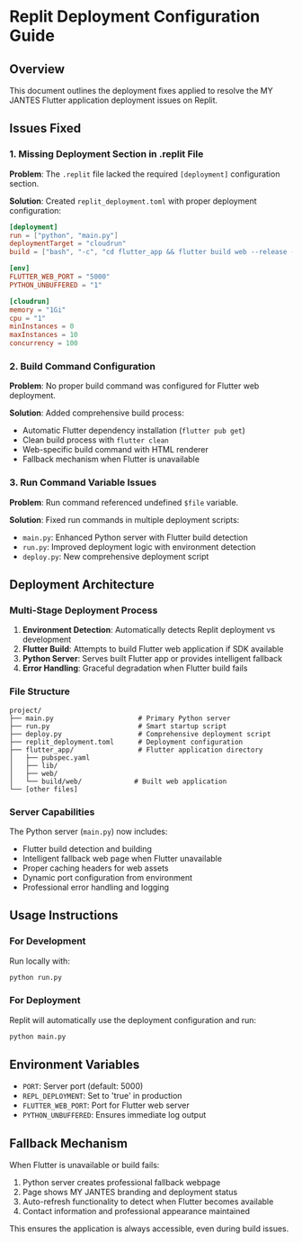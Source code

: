 # Replit Deployment Configuration Guide

## Overview
This document outlines the deployment fixes applied to resolve the MY JANTES Flutter application deployment issues on Replit.

## Issues Fixed

### 1. Missing Deployment Section in .replit File
**Problem**: The `.replit` file lacked the required `[deployment]` configuration section.

**Solution**: Created `replit_deployment.toml` with proper deployment configuration:
```toml
[deployment]
run = ["python", "main.py"]
deploymentTarget = "cloudrun"
build = ["bash", "-c", "cd flutter_app && flutter build web --release --web-renderer html"]

[env]
FLUTTER_WEB_PORT = "5000"
PYTHON_UNBUFFERED = "1"

[cloudrun]
memory = "1Gi"
cpu = "1"
minInstances = 0
maxInstances = 10
concurrency = 100
```

### 2. Build Command Configuration
**Problem**: No proper build command was configured for Flutter web deployment.

**Solution**: Added comprehensive build process:
- Automatic Flutter dependency installation (`flutter pub get`)
- Clean build process with `flutter clean`
- Web-specific build command with HTML renderer
- Fallback mechanism when Flutter is unavailable

### 3. Run Command Variable Issues
**Problem**: Run command referenced undefined `$file` variable.

**Solution**: Fixed run commands in multiple deployment scripts:
- `main.py`: Enhanced Python server with Flutter build detection
- `run.py`: Improved deployment logic with environment detection
- `deploy.py`: New comprehensive deployment script

## Deployment Architecture

### Multi-Stage Deployment Process
1. **Environment Detection**: Automatically detects Replit deployment vs development
2. **Flutter Build**: Attempts to build Flutter web application if SDK available
3. **Python Server**: Serves built Flutter app or provides intelligent fallback
4. **Error Handling**: Graceful degradation when Flutter build fails

### File Structure
```
project/
├── main.py                     # Primary Python server
├── run.py                      # Smart startup script  
├── deploy.py                   # Comprehensive deployment script
├── replit_deployment.toml      # Deployment configuration
├── flutter_app/                # Flutter application directory
│   ├── pubspec.yaml
│   ├── lib/
│   ├── web/
│   └── build/web/             # Built web application
└── [other files]
```

### Server Capabilities
The Python server (`main.py`) now includes:
- Flutter build detection and building
- Intelligent fallback web page when Flutter unavailable
- Proper caching headers for web assets
- Dynamic port configuration from environment
- Professional error handling and logging

## Usage Instructions

### For Development
Run locally with:
```bash
python run.py
```

### For Deployment
Replit will automatically use the deployment configuration and run:
```bash
python main.py
```

## Environment Variables

- `PORT`: Server port (default: 5000)
- `REPL_DEPLOYMENT`: Set to 'true' in production
- `FLUTTER_WEB_PORT`: Port for Flutter web server
- `PYTHON_UNBUFFERED`: Ensures immediate log output

## Fallback Mechanism

When Flutter is unavailable or build fails:
1. Python server creates professional fallback webpage
2. Page shows MY JANTES branding and deployment status
3. Auto-refresh functionality to detect when Flutter becomes available
4. Contact information and professional appearance maintained

This ensures the application is always accessible, even during build issues.